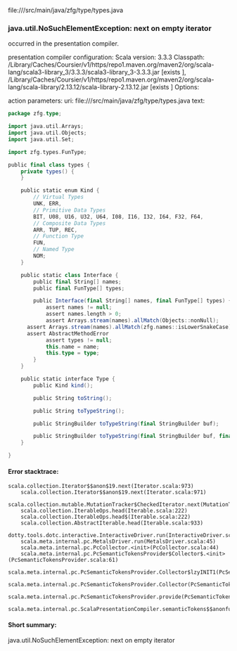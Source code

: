 file://<WORKSPACE>/src/main/java/zfg/type/types.java
### java.util.NoSuchElementException: next on empty iterator

occurred in the presentation compiler.

presentation compiler configuration:
Scala version: 3.3.3
Classpath:
<HOME>/Library/Caches/Coursier/v1/https/repo1.maven.org/maven2/org/scala-lang/scala3-library_3/3.3.3/scala3-library_3-3.3.3.jar [exists ], <HOME>/Library/Caches/Coursier/v1/https/repo1.maven.org/maven2/org/scala-lang/scala-library/2.13.12/scala-library-2.13.12.jar [exists ]
Options:



action parameters:
uri: file://<WORKSPACE>/src/main/java/zfg/type/types.java
text:
```scala
package zfg.type;

import java.util.Arrays;
import java.util.Objects;
import java.util.Set;

import zfg.types.FunType;

public final class types {
	private types() {
	}

	public static enum Kind {
		// Virtual Types
		UNK, ERR,
		// Primitive Data Types
		BIT, U08, U16, U32, U64, I08, I16, I32, I64, F32, F64,
		// Composite Data Types
		ARR, TUP, REC,
		// Function Type
		FUN,
		// Named Type
		NOM;
	}

	public static class Interface {
		public final String[] names;
		public final FunType[] types;

		public Interface(final String[] names, final FunType[] types) {
			assert names != null;
			assert names.length > 0;
			assert Arrays.stream(names).allMatch(Objects::nonNull);
      assert Arrays.stream(names).allMatch(zfg.names::isLowerSnakeCase);
      assert AbstractMethodError
			assert types != null;
			this.name = name;
			this.type = type;
		}
	}

	public static interface Type {
		public Kind kind();

		public String toString();

		public String toTypeString();

		public StringBuilder toTypeString(final StringBuilder buf);

		public StringBuilder toTypeString(final StringBuilder buf, final Set<Type> seen);
	}

}

```



#### Error stacktrace:

```
scala.collection.Iterator$$anon$19.next(Iterator.scala:973)
	scala.collection.Iterator$$anon$19.next(Iterator.scala:971)
	scala.collection.mutable.MutationTracker$CheckedIterator.next(MutationTracker.scala:76)
	scala.collection.IterableOps.head(Iterable.scala:222)
	scala.collection.IterableOps.head$(Iterable.scala:222)
	scala.collection.AbstractIterable.head(Iterable.scala:933)
	dotty.tools.dotc.interactive.InteractiveDriver.run(InteractiveDriver.scala:168)
	scala.meta.internal.pc.MetalsDriver.run(MetalsDriver.scala:45)
	scala.meta.internal.pc.PcCollector.<init>(PcCollector.scala:44)
	scala.meta.internal.pc.PcSemanticTokensProvider$Collector$.<init>(PcSemanticTokensProvider.scala:61)
	scala.meta.internal.pc.PcSemanticTokensProvider.Collector$lzyINIT1(PcSemanticTokensProvider.scala:61)
	scala.meta.internal.pc.PcSemanticTokensProvider.Collector(PcSemanticTokensProvider.scala:61)
	scala.meta.internal.pc.PcSemanticTokensProvider.provide(PcSemanticTokensProvider.scala:90)
	scala.meta.internal.pc.ScalaPresentationCompiler.semanticTokens$$anonfun$1(ScalaPresentationCompiler.scala:110)
```
#### Short summary: 

java.util.NoSuchElementException: next on empty iterator